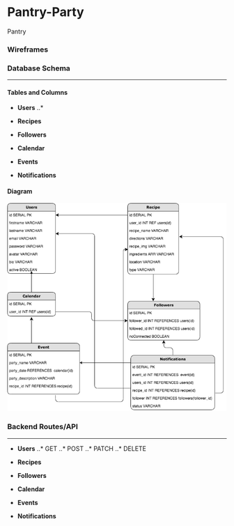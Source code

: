 # Pantry-Party
Pantry

### Wireframes

### Database Schema
---
#### Tables and Columns 
* __Users__
..*
* __Recipes__

* __Followers__
* __Calendar__
* __Events__
* __Notifications__

#### Diagram 
![database](./capstone_g7.png)

### Backend Routes/API
---
* __Users__
..* GET
..* POST
..* PATCH
..* DELETE

* __Recipes__
* __Followers__
* __Calendar__
* __Events__
* __Notifications__
